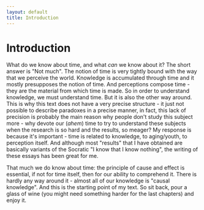 ```yaml
---
layout: default
title: Introduction
---
```


Introduction
===

What do we know about time, and what *can* we know about it? The short answer is "Not much". The notion of time is very tightly bound with the way that we perceive the world. Knowledge is accumulated through time and it mostly presupposes the notion of time. And perceptions compose time - they are the material from which time is made. So in order to understand knowledge, we must understand time. But it is also the other way around. This is why this text does not have a very precise structure - it just not possible to describe paradoxes in a precise manner, in fact, this lack of precision is probably the main reason why people don't study this subject more -  why devote our (*ahem*) time to try to understand these subjects when the research is so hard and the results, so meager? My response is because it's important - time is related to knowledge, to aging/youth, to perception itself. And although most "results" that I have obtained are basically variants of the Socratic "I know that I know nothing", the writing of these essays has been great for me.

That much we do know about time: the principle of cause and effect is essential, if not for time itself, then for our ability to comprehend it. There is hardly any way around it - almost all of our knowledge is "causal knowledge". And this is the starting point of my text. So sit back, pour a glass of wine (you might need something harder for the last chapters) and enjoy it.
